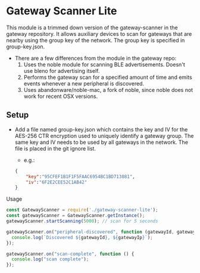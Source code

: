 # Gateway Scanner Lite
This module is a trimmed down version of the gateway-scanner in the gateway repository. It allows auxiliary devices to 
scan for gateways that are nearby using the group key of the network. The group key is specified in group-key.json.

* There are a few differences from the module in the gateway repo:
    1. Uses the noble module for scanning BLE advertisements. Doesn't use bleno for advertising itself.
    2. Performs the gateway scan for a specified amount of time and emits events whenever a new peripheral is 
    discovered.  
    3. Uses abandonware/noble-mac, a fork of noble, since noble does not work for recent OSX versions.
    
## Setup
* Add a file named group-key.json which contains the key and IV for the AES-256 CTR encryption used to uniquely identify a gateway group. The same key and IV needs to be used by all gateways in the network. The file is placed in the git ignore list.

    * e.g.:
    ```json
    {  
        "key":"95CFEF1B1F1F5FAAC6954BC1BD713081",
        "iv":"6F2E2CEE52C1AB42"  
    }
    ```
  
Usage

```js
const GatewayScanner = require('./gateway-scanner-lite');
const gatewayScanner = GatewayScanner.getInstance();
gatewayScanner.startScanning(5000); // scan for 5 seconds

gatewayScanner.on("peripheral-discovered", function (gatewayId, gatewayIp) {
  console.log(`Discovered ${gatewayId}, ${gatewayIp}`);
});

gatewayScanner.on("scan-complete", function () {
  console.log("scan complete");
});
```